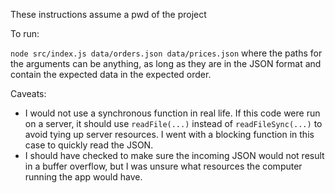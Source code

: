 These instructions assume a pwd of the project


To run:

`node src/index.js data/orders.json data/prices.json` where the paths for the arguments can be anything, as long as they are in the JSON format and contain the expected data in the expected order.

Caveats:
- I would not use a synchronous function in real life.  If this code were run on a server, it should use `readFile(...)` instead of `readFileSync(...)` to avoid tying up server resources.  I went with a blocking function in this case to quickly read the JSON.
- I should have checked to make sure the incoming JSON would not result in a buffer overflow, but I was unsure what resources the computer running the app would have.